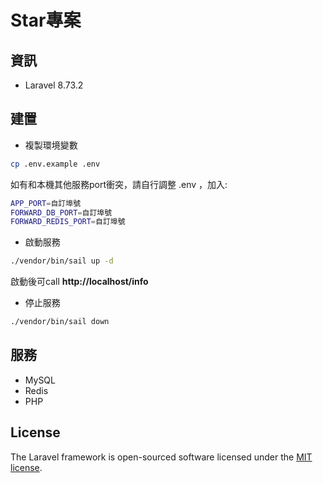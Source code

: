 # Star專案

## 資訊

- Laravel 8.73.2

## 建置

- 複製環境變數
```bash
cp .env.example .env
```
如有和本機其他服務port衝突，請自行調整 .env ，加入:

```bash
APP_PORT=自訂埠號
FORWARD_DB_PORT=自訂埠號
FORWARD_REDIS_PORT=自訂埠號
```

- 啟動服務
```bash
./vendor/bin/sail up -d
```

啟動後可call **http://localhost/info**

- 停止服務
```bash
./vendor/bin/sail down
```

## 服務

- MySQL
- Redis
- PHP

## License

The Laravel framework is open-sourced software licensed under the [MIT license](https://opensource.org/licenses/MIT).

